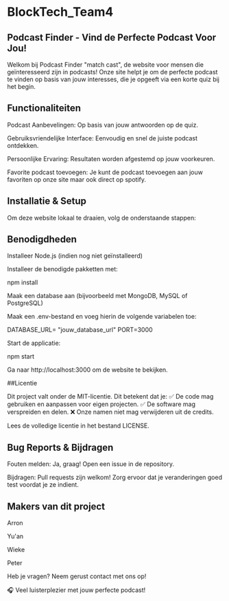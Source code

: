 # BlockTech_Team4

## Podcast Finder - Vind de Perfecte Podcast Voor Jou!

Welkom bij Podcast Finder "match cast", de website voor mensen die geïnteresseerd zijn in podcasts! Onze site helpt je om de perfecte podcast te vinden op basis van jouw interesses, die je opgeeft via een korte quiz bij het begin.

## Functionaliteiten

Podcast Aanbevelingen: Op basis van jouw antwoorden op de quiz.

Gebruiksvriendelijke Interface: Eenvoudig en snel de juiste podcast ontdekken.

Persoonlijke Ervaring: Resultaten worden afgestemd op jouw voorkeuren.

Favorite podcast toevoegen: Je kunt de podcast toevoegen aan jouw favoriten op onze site maar ook direct op spotify.

## Installatie & Setup

Om deze website lokaal te draaien, volg de onderstaande stappen:

## Benodigdheden

Installeer Node.js (indien nog niet geïnstalleerd)

Installeer de benodigde pakketten met:

npm install

Maak een database aan (bijvoorbeeld met MongoDB, MySQL of PostgreSQL)

Maak een .env-bestand en voeg hierin de volgende variabelen toe:

DATABASE_URL= "jouw_database_url"
PORT=3000

Start de applicatie:

npm start

Ga naar http://localhost:3000 om de website te bekijken.

##Licentie

Dit project valt onder de MIT-licentie. Dit betekent dat je:
✅ De code mag gebruiken en aanpassen voor eigen projecten.
✅ De software mag verspreiden en delen.
❌ Onze namen niet mag verwijderen uit de credits.

Lees de volledige licentie in het bestand LICENSE.

## Bug Reports & Bijdragen

Fouten melden: Ja, graag! Open een issue in de repository.

Bijdragen: Pull requests zijn welkom! Zorg ervoor dat je veranderingen goed test voordat je ze indient.

## Makers van dit project

Arron 

Yu'an

Wieke

Peter

Heb je vragen? Neem gerust contact met ons op!

🎧 Veel luisterplezier met jouw perfecte podcast!


